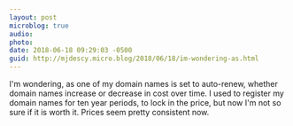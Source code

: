 ```yaml
---
layout: post
microblog: true
audio: 
photo: 
date: 2018-06-18 09:29:03 -0500
guid: http://mjdescy.micro.blog/2018/06/18/im-wondering-as.html
---
```

I'm wondering, as one of my domain names is set to auto-renew, whether domain names increase or decrease in cost over time. I used to register my domain names for ten year periods, to lock in the price, but now I'm not so sure if it is worth it. Prices seem pretty consistent now.
